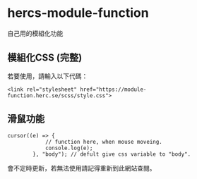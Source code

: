 # hercs-module-function
自己用的模組化功能

## 模組化CSS (完整)
若要使用，請輸入以下代碼：

```
<link rel="stylesheet" href="https://module-function.herc.se/scss/style.css">
```

## 滑鼠功能

```
cursor((e) => {
            // function here, when mouse moveing.
            console.log(e);
        }, "body"); // defult give css variable to "body".
```

會不定時更新，若無法使用請記得重新到此網站查閱。
